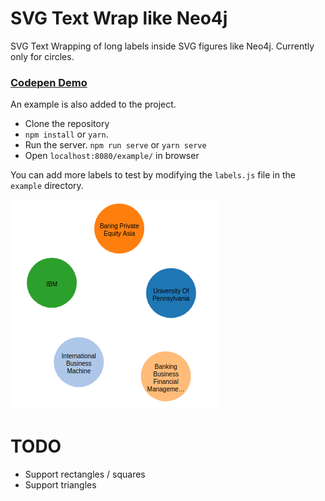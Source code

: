# SVG Text Wrap like Neo4j
SVG Text Wrapping of long labels inside SVG figures like Neo4j. Currently only for circles.

### [**Codepen Demo**][codepen]

An example is also added to the project.
- Clone the repository
- `npm install` or `yarn`.
- Run the server. `npm run serve` or `yarn serve`
- Open `localhost:8080/example/` in browser

You can add more labels to test by modifying the `labels.js` file in the `example` directory.

![example png](https://raw.githubusercontent.com/hgupta/svg-text-wrap/master/example/example.png)

# TODO
- Support rectangles / squares
- Support triangles

[codepen]: https://codepen.io/hgupta/full/KNqEyz/

